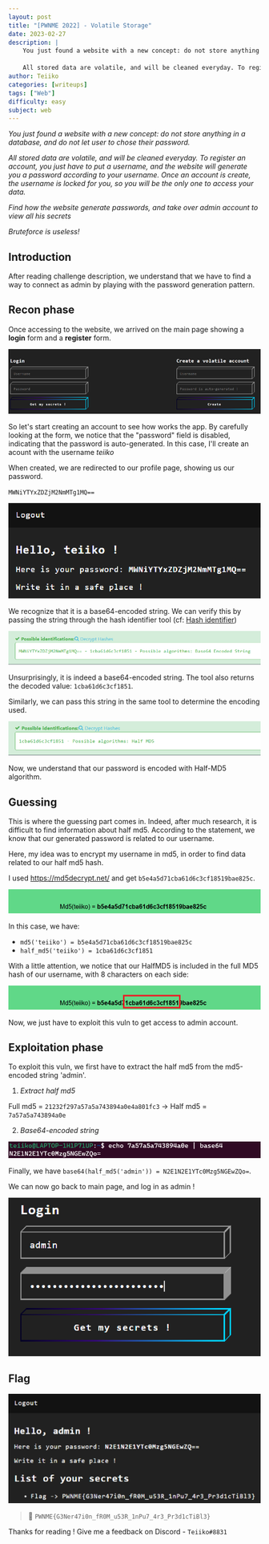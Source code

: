 ```yaml
---
layout: post
title: "[PWNME 2022] - Volatile Storage"
date: 2023-02-27
description: | 
    You just found a website with a new concept: do not store anything in a database, and do not let user to chose their password. 

    All stored data are volatile, and will be cleaned everyday. To register an account, you just have to put a username...
author: Teiiko
categories: [writeups]
tags: ["Web"]
difficulty: easy
subject: web
---
```


<link rel="stylesheet" href="https://cdnjs.cloudflare.com/ajax/libs/font-awesome/5.15.2/css/all.min.css">
<link rel="stylesheet" href="/css/lil-bootstrap.css">
<script src="https://code.jquery.com/jquery-3.6.0.min.js"></script>



*You just found a website with a new concept: do not store anything in a database, and do not let user to chose their password.* 

*All stored data are volatile, and will be cleaned everyday. To register an account, you just have to put a username, and the website will generate you a password according to your username.*
*Once an account is create, the username is locked for you, so you will be the only one to access your data.*

*Find how the website generate passwords, and take over admin account to view all his secrets*
    
*Bruteforce is useless!*

## Introduction

After reading challenge description, we understand that we have to find a way to connect as admin by playing with the password generation pattern.

## Recon phase

Once accessing to the website, we arrived on the main page showing a **login** form and a **register** form.

![forms](/images/vstorage-1.png)

So let's start creating an account to see how works the app. By carefully looking at the form, we notice that the "password" field is disabled, indicating that the password is auto-generated. In this case, I'll create an acount with the username *teiiko* 

When created, we are redirected to our profile page, showing us our password.

`MWNiYTYxZDZjM2NmMTg1MQ==`

![profile](/images/vstorage-2.png)

We recognize that it is a base64-encoded string. We can verify this by passing the string through the hash identifier tool (cf: <a href="https://hashes.com/en/tools/hash_identifier">Hash identifier</a>)

![base64](/images/vstorage-3.png)

Unsurprisingly, it is indeed a base64-encoded string. The tool also returns the decoded value: `1cba61d6c3cf1851`.

Similarly, we can pass this string in the same tool to determine the encoding used.

![hashidentifier](/images/vstorage-4.png)

Now, we understand that our password is encoded with Half-MD5 algorithm.

## Guessing

This is where the guessing part comes in. Indeed, after much research, it is difficult to find information about half md5. According to the statement, we know that our generated password is related to our username.

Here, my idea was to encrypt my username in md5, in order to find data related to our half md5 hash.

I used https://md5decrypt.net/ and get `b5e4a5d71cba61d6c3cf18519bae825c`.

![md5](/images/vstorage-6.png)

In this case, we have:
- `md5('teiiko') = b5e4a5d71cba61d6c3cf18519bae825c`
- `half_md5('teiiko') = 1cba61d6c3cf1851`

With a little attention, we notice that our HalfMD5 is included in the full MD5 hash of our username, with 8 characters on each side:

![md5](/images/vstorage-5.png)

Now, we just have to exploit this vuln to get access to admin account.

## Exploitation phase

To exploit this vuln, we first have to extract the half md5 from the md5-encoded string 'admin'.

1. *Extract half md5*

Full md5 = `21232f297a57a5a743894a0e4a801fc3` → Half md5 = `7a57a5a743894a0e`

2. *Base64-encoded string*

![md5](/images/vstorage-7.png)

Finally, we have `base64(half_md5('admin')) = N2E1N2E1YTc0Mzg5NGEwZQo=`.

We can now go back to main page, and log in as admin !

![md5](/images/vstorage-8.png)

## Flag

![md5](/images/vstorage-9.png)

> 🚩 `PWNME{G3Ner47i0n_fR0M_u53R_1nPu7_4r3_Pr3d1cTiBl3}`

Thanks for reading ! Give me a feedback on Discord - `Teiiko#8831`

<button id="back-to-top-btn" class="btn arrow btn-lg circle"><i class="fas fa-arrow-up"></i></button>

<style>
#back-to-top-btn {
  position: fixed;
  bottom: 20px;
  right: 40px;
  display:none;
  cursor:pointer;
}

</style>

<script>
    // Afficher/masquer le bouton "scroll to top"
$(window).scroll(function() {
  if ($(this).scrollTop() > 100) {
    $('#back-to-top-btn').fadeIn();
  } else {
    $('#back-to-top-btn').fadeOut();
  }
});

// Faire remonter au header de la page lorsque le bouton est cliqué
$('#back-to-top-btn').click(function() {
  $('html, body').animate({scrollTop : 0},800);
  return false;
});

</script>